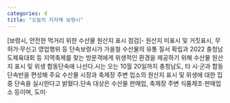 ```yaml
---
categories: d
title: "오늘의 지자체 보령시"
---
```

[보령시, 안전한 먹거리 위한 수산물 원산지 표시 점검]- 원산지 미표시 및 거짓표시, 무허가·무신고 영업행위 등 단속보령시가 가을철 수산물의 유통 질서 확립과 2022 충청남도체육대회 등 지역축제를 찾는 방문객에게 위생적인 환경을 제공하기 위해 수산물 원산지 표시 및 위생 합동단속에 나선다.시는 오는 10월 20일까지 충청남도, 타 시·군과 합동단속반을 편성해 주요 수산물 시장과 축제장 주변 업소의 원산지 표시 및 위생에 대한 집중 단속을 실시한다고 밝혔다.단속 대상은 수산물 판매업, 축제장 주변 식품제조·판매업소 등이며, 도미·